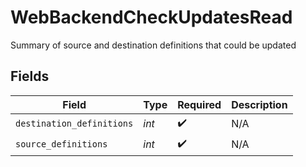 # WebBackendCheckUpdatesRead

Summary of source and destination definitions that could be updated


## Fields

| Field                     | Type                      | Required                  | Description               |
| ------------------------- | ------------------------- | ------------------------- | ------------------------- |
| `destination_definitions` | *int*                     | :heavy_check_mark:        | N/A                       |
| `source_definitions`      | *int*                     | :heavy_check_mark:        | N/A                       |